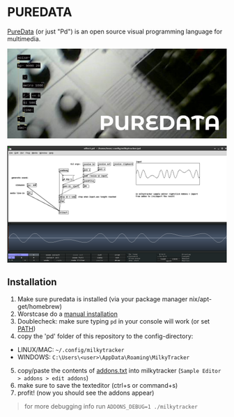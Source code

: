 # PUREDATA

[PureData](https://puredata.info/)  (or just "Pd") is an open source visual programming language for multimedia.

![](screenshot.jpg)

<img src="screenshot.png"/>

## Installation

1. Make sure puredata is installed (via your package manager nix/apt-get/homebrew)
2. Worstcase do a [manual installation](https://puredata.info)
3. Doublecheck: make sure typing `pd` in your console will work (or set [PATH](https://superuser.com/questions/284342/what-are-path-and-other-environment-variables-and-how-can-i-set-or-use-them))
4. copy the 'pd' folder of this repository to the config-directory:

* LINUX/MAC: `~/.config/milkytracker`
* WINDOWS:   `C:\Users\<user>\AppData\Roaming\MilkyTracker`

5. copy/paste the contents of [addons.txt](./addons.txt) into milkytracker (`Sample Editor > addons > edit addons`) 
6. make sure to save the texteditor (ctrl+s or command+s)
7. profit! (now you should see the addons appear)

> for more debugging info run `ADDONS_DEBUG=1 ./milkytracker`

